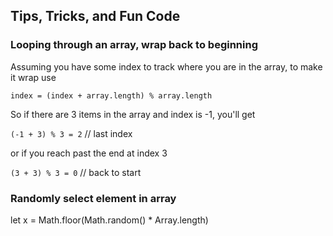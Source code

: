 ## Tips, Tricks, and Fun Code

### Looping through an array, wrap back to beginning

Assuming you have some index to track where you are in the array, to make it wrap use

`index = (index + array.length) % array.length`

So if there are 3 items in the array and index is -1, you'll get

`(-1 + 3) % 3 = 2` // last index

or if you reach past the end at index 3

`(3 + 3) % 3 = 0` // back to start

### Randomly select element in array

let x = Math.floor(Math.random() * Array.length)